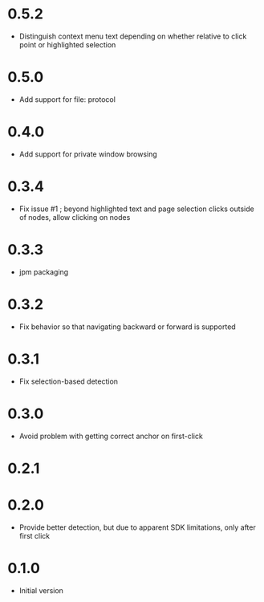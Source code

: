 # 0.5.2

-   Distinguish context menu text depending on whether relative
    to click point or highlighted selection

# 0.5.0

-   Add support for file: protocol

# 0.4.0

-   Add support for private window browsing

# 0.3.4

-   Fix issue #1 ; beyond highlighted text and page selection
    clicks outside of nodes, allow clicking on nodes

# 0.3.3

-   jpm packaging

# 0.3.2

-   Fix behavior so that navigating backward or forward is supported

# 0.3.1

-   Fix selection-based detection

# 0.3.0

-   Avoid problem with getting correct anchor on first-click

# 0.2.1

# 0.2.0

-   Provide better detection, but due to apparent SDK
    limitations, only after first click

# 0.1.0

-   Initial version
